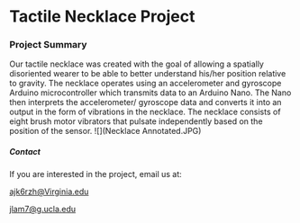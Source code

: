 # Tactile Necklace Project

### Project Summary

Our tactile necklace was created with the goal of allowing a spatially disoriented wearer to be able to better understand his/her position relative to gravity. The necklace operates using an accelerometer and gyroscope Arduino microcontroller which transmits data to an Arduino Nano. The Nano then interprets the accelerometer/ gyroscope data and converts it into an output in the form of vibrations in the necklace. The necklace consists of eight brush motor vibrators that pulsate independently based on the position of the sensor. 
![](Necklace Annotated.JPG)


##### Contact

If you are interested in the project, email us at:

ajk6rzh@Virginia.edu

jlam7@g.ucla.edu